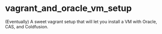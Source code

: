 vagrant_and_oracle_vm_setup
===========================

(Eventually) A sweet vagrant setup that will let you install a VM with Oracle, CAS, and Coldfusion.
